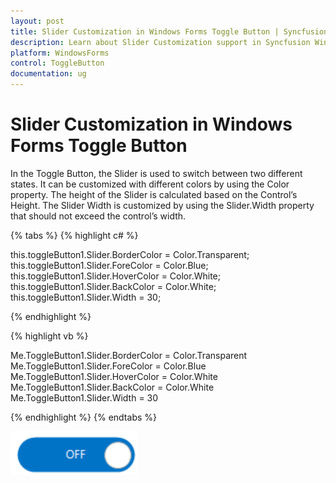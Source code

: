 ```yaml
---
layout: post
title: Slider Customization in Windows Forms Toggle Button | Syncfusion
description: Learn about Slider Customization support in Syncfusion Windows Forms Toggle Button control and more details.
platform: WindowsForms
control: ToggleButton 
documentation: ug
---
```


# Slider Customization in Windows Forms Toggle Button

In the Toggle Button, the Slider is used to switch between two different states. It can be customized with different colors by using the Color property. The height of the Slider is calculated based on the Control’s Height. The Slider Width is customized by using the Slider.Width property that should not exceed the control’s width.

{% tabs %}
{% highlight c# %}

this.toggleButton1.Slider.BorderColor = Color.Transparent;
this.toggleButton1.Slider.ForeColor = Color.Blue;
this.toggleButton1.Slider.HoverColor = Color.White;    
this.toggleButton1.Slider.BackColor = Color.White;            
this.toggleButton1.Slider.Width = 30;

{% endhighlight %}

{% highlight vb %}

Me.ToggleButton1.Slider.BorderColor = Color.Transparent
Me.ToggleButton1.Slider.ForeColor = Color.Blue
Me.ToggleButton1.Slider.HoverColor = Color.White
Me.ToggleButton1.Slider.BackColor = Color.White
Me.ToggleButton1.Slider.Width = 30        

{% endhighlight %}
{% endtabs %}

![Customization of slider width](Slider-Customization_images/Slider-Customization_img1.png)
